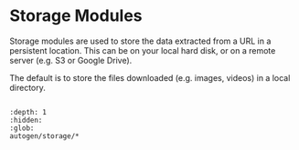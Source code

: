 # Storage Modules

Storage modules are used to store the data extracted from a URL in a persistent location. This can be on your local hard disk, or on a remote server (e.g. S3 or Google Drive).

The default is to store the files downloaded (e.g. images, videos) in a local directory.

```{include} autogen/storage.md
```

```{toctree}
:depth: 1
:hidden:
:glob:
autogen/storage/*
```
